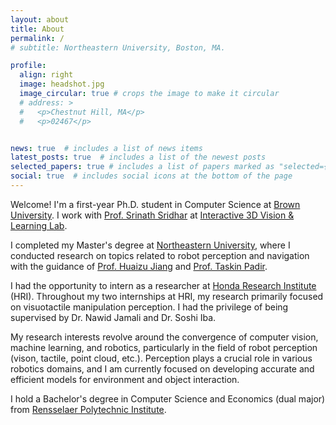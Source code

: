 ```yaml
---
layout: about
title: About
permalink: /
# subtitle: Northeastern University, Boston, MA.

profile:
  align: right
  image: headshot.jpg
  image_circular: true # crops the image to make it circular
  # address: >
  #   <p>Chestnut Hill, MA</p>
  #   <p>02467</p>


news: true  # includes a list of news items
latest_posts: true  # includes a list of the newest posts
selected_papers: true # includes a list of papers marked as "selected={true}"
social: true  # includes social icons at the bottom of the page
---
```


Welcome! I'm a first-year Ph.D. student in Computer Science at [Brown University](https://brown.edu). I work with [Prof. Srinath Sridhar](https://cs.brown.edu/people/ssrinath/) at [Interactive 3D Vision & Learning Lab](https://ivl.cs.brown.edu/).

I completed my Master's degree at [Northeastern University](https://northeastern.edu), where I conducted research on topics related to robot perception and navigation with the guidance of [Prof. Huaizu Jiang](https://jianghz.me/) and [Prof. Taskin Padir](https://robot.neu.edu/).

I had the opportunity to intern as a researcher at <a href="https://usa.honda-ri.com/">Honda Research Institute</a> (HRI). Throughout my two internships at HRI, my research primarily focused on visuotactile manipulation perception. I had the privilege of being supervised by Dr. Nawid Jamali and Dr. Soshi Iba.

My research interests revolve around the convergence of computer vision, machine learning, and robotics, particularly in the field of robot perception (vison, tactile, point cloud, etc.). Perception plays a crucial role in various robotics domains, and I am currently focused on developing accurate and efficient models for environment and object interaction.

I hold a Bachelor's degree in Computer Science and Economics (dual major) from [Rensselaer Polytechnic Institute](https://rpi.edu/).